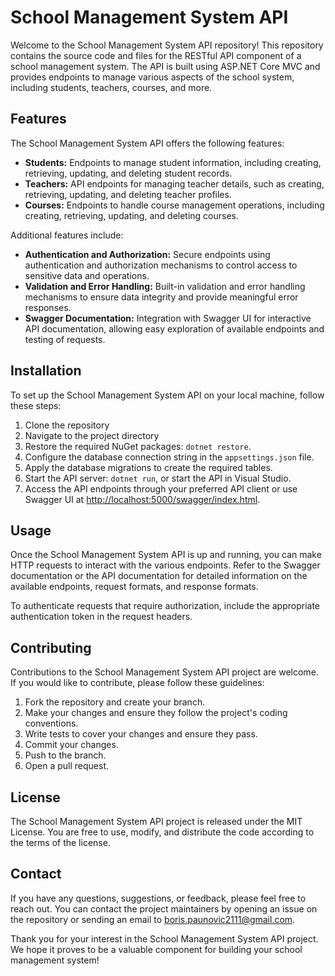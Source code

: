 # School Management System API

Welcome to the School Management System API repository! This repository contains the source code and files for the RESTful API component of a school management system. The API is built using ASP.NET Core MVC and provides endpoints to manage various aspects of the school system, including students, teachers, courses, and more.

## Features

The School Management System API offers the following features:

- **Students:** Endpoints to manage student information, including creating, retrieving, updating, and deleting student records.
- **Teachers:** API endpoints for managing teacher details, such as creating, retrieving, updating, and deleting teacher profiles.
- **Courses:** Endpoints to handle course management operations, including creating, retrieving, updating, and deleting courses.

Additional features include:

- **Authentication and Authorization:** Secure endpoints using authentication and authorization mechanisms to control access to sensitive data and operations.
- **Validation and Error Handling:** Built-in validation and error handling mechanisms to ensure data integrity and provide meaningful error responses.
- **Swagger Documentation:** Integration with Swagger UI for interactive API documentation, allowing easy exploration of available endpoints and testing of requests.

## Installation

To set up the School Management System API on your local machine, follow these steps:

1. Clone the repository
2. Navigate to the project directory
3. Restore the required NuGet packages: `dotnet restore`.
4. Configure the database connection string in the `appsettings.json` file.
5. Apply the database migrations to create the required tables.
6. Start the API server: `dotnet run`, or start the API in Visual Studio.
7. Access the API endpoints through your preferred API client or use Swagger UI at [http://localhost:5000/swagger/index.html](http://localhost:5000/swagger/index.html).

## Usage

Once the School Management System API is up and running, you can make HTTP requests to interact with the various endpoints. Refer to the Swagger documentation or the API documentation for detailed information on the available endpoints, request formats, and response formats.

To authenticate requests that require authorization, include the appropriate authentication token in the request headers.

## Contributing

Contributions to the School Management System API project are welcome. If you would like to contribute, please follow these guidelines:

1. Fork the repository and create your branch.
2. Make your changes and ensure they follow the project's coding conventions.
3. Write tests to cover your changes and ensure they pass.
4. Commit your changes.
5. Push to the branch.
6. Open a pull request.

## License

The School Management System API project is released under the MIT License. You are free to use, modify, and distribute the code according to the terms of the license.

## Contact

If you have any questions, suggestions, or feedback, please feel free to reach out. You can contact the project maintainers by opening an issue on the repository or sending an email to boris.paunovic2111@gmail.com.

Thank you for your interest in the School Management System API project. We hope it proves to be a valuable component for building your school management system!
